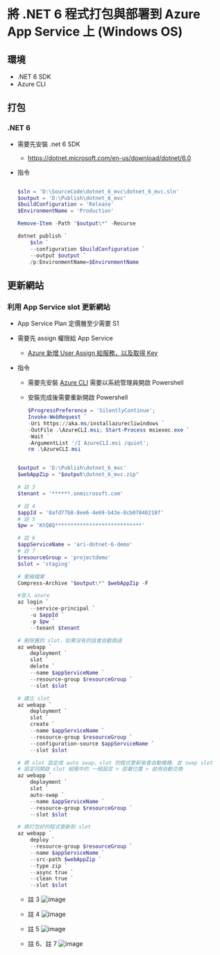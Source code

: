 # 將 .NET 6 程式打包與部署到 Azure App Service 上 (Windows OS)

## 環境

- .NET 6 SDK
- Azure CLI

## 打包

### .NET 6

- 需要先安裝 .net 6 SDK
  - <https://dotnet.microsoft.com/en-us/download/dotnet/6.0>
- 指令

  ```powershell

  $sln = 'D:\SourceCode\dotnet_6_mvc\dotnet_6_mvc.sln'
  $output = 'D:\Publish\dotnet_6_mvc'
  $buildConfiguration = 'Release'
  $EnvironmentName = 'Production'

  Remove-Item -Path "$output\*" -Recurse

  dotnet publish `
      $sln `
      --configuration $buildConfiguration `
      --output $output `
      /p:EnvironmentName=$EnvironmentName

  ```

## 更新網站

### 利用 App Service slot 更新網站

- App Service Plan 定價層至少需要 S1
- 需要先 assign 權限給 App Service

  - [Azure 新增 User Assign 給服務，以及取得 Key](/article/assigh-user-role-to-azure-service)

- 指令

  - 需要先安裝 [Azure CLI](https://learn.microsoft.com/en-us/cli/azure/install-azure-cli-windows?tabs=powershell) 需要以系統管理員開啟 Powershell
  - 安裝完成後需要重新開啟 Powershell

    ```powershell
    $ProgressPreference = 'SilentlyContinue';
    Invoke-WebRequest `
    -Uri https://aka.ms/installazurecliwindows `
    -OutFile .\AzureCLI.msi; Start-Process msiexec.exe `
    -Wait `
    -ArgumentList '/I AzureCLI.msi /quiet';
    rm .\AzureCLI.msi
    ```

  ```powershell

  $output = 'D:\Publish\dotnet_6_mvc'
  $webAppZip = "$output\dotnet_6_mvc.zip"

  # 註 3
  $tenant = '******.onmicrosoft.com'

  # 註 4
  $appId = '8afd77b8-8ee6-4e69-b43e-8cb07840218f'
  # 註 5
  $pw = 'KtQ8Q****************************'

  # 註 6
  $appServiceName = 'ari-dotnet-6-demo'
  # 註 7
  $resourceGroup = 'projectdemo'
  $slot = 'staging'

  # 壓縮檔案
  Compress-Archive "$output\*" $webAppZip -F

  #登入 azure
  az login `
      --service-principal `
      -u $appId `
      -p $pw `
      --tenant $tenant

  # 刪除舊的 slot，如果沒有的話會自動跳過
  az webapp `
      deployment `
      slot `
      delete `
      --name $appServiceName `
      --resource-group $resourceGroup `
      --slot $slot

  # 建立 slot
  az webapp `
      deployment `
      slot `
      create `
      --name $appServiceName `
      --resource-group $resourceGroup `
      --configuration-source $appServiceName `
      --slot $slot

  # 將 slot 設定成 auto swap，slot 的程式更新後會自動暖機、並 swap slot
  # 設定同開啟 slot 組態中的 一般設定 > 部署位置 > 啟用自動交換
  az webapp `
      deployment `
      slot `
      auto-swap `
      --name $appServiceName `
      --resource-group $resourceGroup `
      --slot $slot

  # 將打包好的程式更新到 slot
  az webapp `
      deploy `
      --resource-group $resourceGroup `
      --name $appServiceName `
      --src-path $webAppZip `
      --type zip `
      --async true `
      --clean true `
      --slot $slot

  ```

  - 註 3
    ![image](https://user-images.githubusercontent.com/37999690/190952838-9f848fce-231e-4af1-85aa-808a6ab5e4f6.png)

  - 註 4
    ![image](https://user-images.githubusercontent.com/37999690/190952970-5b34cd7b-ee8a-4f99-9d8c-7cbf356914b6.png)

  - 註 5
    ![image](https://user-images.githubusercontent.com/37999690/190953018-58e93eff-e8ba-456f-b672-7abe0a1b54cf.png)

  - 註 6、註 7
    ![image](https://user-images.githubusercontent.com/37999690/190953082-2f09ffda-cfc4-4bd6-9838-5e3e705b8823.png)
